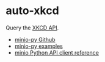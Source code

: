 # auto-xkcd

Query the [XKCD API](https://xkcd.com/json.html).

- [minio-py Github](https://github.com/minio/minio-py)
- [minio-py examples](https://github.com/minio/minio-py/tree/master/examples)
- [minio Python API client reference](https://min.io/docs/minio/linux/developers/python/API.html)
